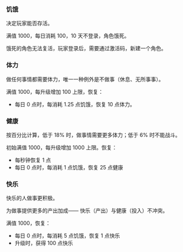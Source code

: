 ### 饥饿

决定玩家能否存活。

满值 1000，每日消耗 100，10 天不登录，角色饿死。

饿死的角色无法复活，玩家登录后，需要通过激活码，新建一个角色。

### 体力

做任何事情都需要体力，唯一一种例外是不做事（休息、无所事事）。

满值 1000，每升级增加 100 上限，恢复：

- 每日 0 点时，每消耗 1.25 点饥饿，恢复 10 点体力。

### 健康

按百分比计算，低于 18% 时，做事情需要更多体力；低于 6% 时不能战斗。

初始满值 1000，每升级增加 1000 上限。恢复：

- 每秒钟恢复 1 点
- 每日 0 点时，每消耗 1 点饥饿，恢复 25 点健康

### 快乐

快乐的人做事更积极。

为做事提供更多的产出加成—— 快乐（产出）与健康（投入）不冲突。

满值 1000，恢复：

- 每日 0 点时，每消耗 5 点饥饿，恢复 1 点快乐
- 升级时，获得 100 点快乐
